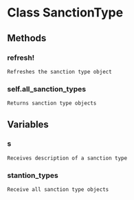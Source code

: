 # Class SanctionType

## Methods

### refresh!
	Refreshes the sanction type object

### self.all_sanction_types
	Returns sanction type objects

## Variables

### s
	Receives description of a sanction type
### stantion_types
	Receive all sanction type objects
